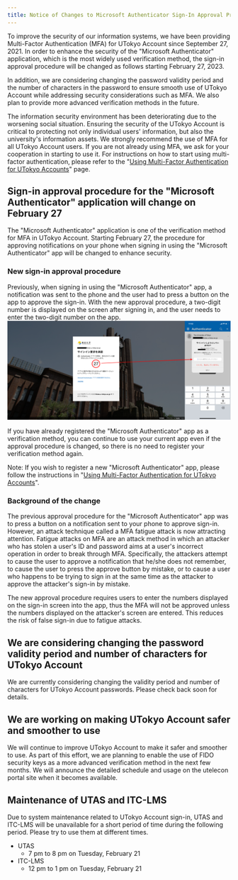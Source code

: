 ```yaml
---
title: Notice of Changes to Microsoft Authenticator Sign-In Approval Procedures and UTokyo Account Security Improvement Efforts
---
```


To improve the security of our information systems, we have been providing Multi-Factor Authentication (MFA) for UTokyo Account since September 27, 2021. In order to enhance the security of the "Microsoft Authenticator" application, which is the most widely used verification method, the sign-in approval procedure will be changed as follows starting February 27, 2023.

In addition, we are considering changing the password validity period and the number of characters in the password to ensure smooth use of UTokyo Account while addressing security considerations such as MFA. We also plan to provide more advanced verification methods in the future.

The information security environment has been deteriorating due to the worsening social situation. Ensuring the security of the UTokyo Account is critical to protecting not only individual users' information, but also the university's information assets. We strongly recommend the use of MFA for all UTokyo Account users. If you are not already using MFA, we ask for your cooperation in starting to use it. For instructions on how to start using multi-factor authentication, please refer to the "[Using Multi-Factor Authentication for UTokyo Accounts](/en/utokyo_account/mfa/)" page.

## Sign-in approval procedure for the "Microsoft Authenticator" application will change on February 27

The "Microsoft Authenticator" application is one of the verification method for MFA in UTokyo Account. Starting February 27, the procedure for approving notifications on your phone when signing in using the "Microsoft Authenticator" app will be changed to enhance security.

### New sign-in approval procedure

Previously, when signing in using the "Microsoft Authenticator" app, a notification was sent to the phone and the user had to press a button on the app to approve the sign-in. With the new approval procedure, a two-digit number is displayed on the screen after signing in, and the user needs to enter the two-digit number on the app.
![](/notice/2023/number_matching.png)

If you have already registered the "Microsoft Authenticator" app as a verification method, you can continue to use your current app even if the approval procedure is changed, so there is no need to register your verification method again.

Note: If you wish to register a new "Microsoft Authenticator" app, please follow the instructions in "[Using Multi-Factor Authentication for UTokyo Accounts](/en/utokyo_account/mfa/)".

### Background of the change

The previous approval procedure for the "Microsoft Authenticator" app was to press a button on a notification sent to your phone to approve sign-in. However, an attack technique called a MFA fatigue attack is now attracting attention. Fatigue attacks on MFA are an attack method in which an attacker who has stolen a user's ID and password aims at a user's incorrect operation in order to break through MFA. Specifically, the attackers attempt to cause the user to approve a notification that he/she does not remember, to cause the user to press the approve button by mistake, or to cause a user who happens to be trying to sign in at the same time as the attacker to approve the attacker's sign-in by mistake.

The new approval procedure requires users to enter the numbers displayed on the sign-in screen into the app, thus the MFA will not be approved unless the numbers displayed on the attacker's screen are entered. This reduces the risk of false sign-in due to fatigue attacks.

## We are considering changing the password validity period and number of characters for UTokyo Account

We are currently considering changing the validity period and number of characters for UTokyo Account passwords. Please check back soon for details.

## We are working on making UTokyo Account safer and smoother to use

We will continue to improve UTokyo Account to make it safer and smoother to use. As part of this effort, we are planning to enable the use of FIDO security keys as a more advanced verification method in the next few months. We will announce the detailed schedule and usage on the utelecon portal site when it becomes available.


## Maintenance of UTAS and ITC-LMS

Due to system maintenance related to UTokyo Account sign-in, UTAS and ITC-LMS will be unavailable for a short period of time during the following period. Please try to use them at different times.

- UTAS
    - 7 pm to 8 pm on Tuesday, February 21
- ITC-LMS
    - 12 pm to 1 pm on Tuesday, February 21
